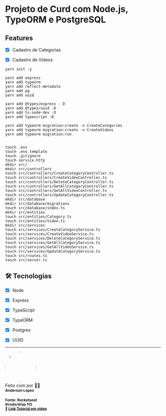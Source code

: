 # Projeto de Curd com Node.js, TypeORM e PostgreSQL
## Features

- [x] Cadastro de Categorias
- [X] Cadastro de Videos


```
yarn init -y

yarn add express
yarn add typeorm
yarn add reflect-metadata
yarn add pg
yarn add uuid

yarn add @types/express - D
yarn add @types/uuid -D
yarn add ts-node-dev -D
yarn add typescript -D

yarn add typeorm migration:create -n CreateCategories
yarn add typeorm migration:create -n CreateVideos
yarn add typeorm migration:run


touch .env
touch .env.template
touch .gitignore
touch service.http
mkdir src/
mkdir src/controllers
touch src/controllers/CreateCategoryController.ts
touch src/controllers/CreateVideoController.ts
touch src/controllers/DeleteCategoryController.ts
touch src/controllers/GetAllCategoryController.ts
touch src/controllers/GetAllVideoController.ts
touch src/controllers/UpdateCategoryController.ts
mkdir src/database
mkdir src/database/migrations
touch src/database/index.ts
mkdir src/entities
touch src/entities/Category.ts
touch src/entities/Video.ts
mkdir src/services
touch src/services/CreateCategoryService.ts
touch src/services/CreateVideoService.ts
touch src/services/DeleteCategoryService.ts
touch src/services/GetAllCategoryService.ts
touch src/services/GetAllVideoService.ts
touch src/services/UpdateCategoryService.ts
touch src/routes.ts
touch src/server.ts

```

## 🛠 Tecnologias

  - [x] Node 
  - [x] Express
  - [x] TypeScript
  - [x] TypeORM
  - [x] Postgres
  - [x] UUID


---

 <img style="border-radius: 50%;" src="https://avatars.githubusercontent.com/u/4048207?v=4" width="100px;" alt=""/>
 <br />
<span>Feito com por <b />  👋🏽 </span><br>
<sub><b>Anderson Lopes</b></sub> <br><br>
<sub>Fonte: <b>Rocketseat</b> <br>
#code/drop 113<br>
🚀 <a href="https://www.youtube.com/watch?v=9AO2hZJsHrs" title="Tutorial em video">Link Tutorial em video</a> </sub>
